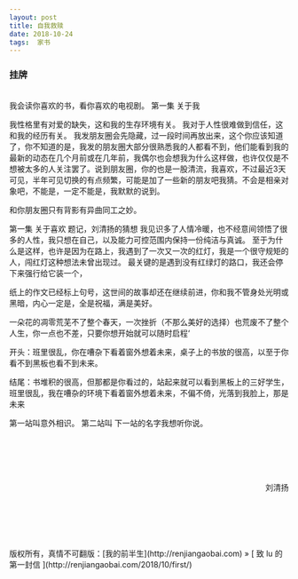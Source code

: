 ```yaml
---
layout: post  
title: 自我救赎 
date: 2018-10-24  
tags:  家书
---
```

### 挂牌  
<br/>
我会读你喜欢的书，看你喜欢的电视剧。  
第一集 关于我

我性格里有对爱的缺失，这和我的生存环境有关。
我对于人性很难做到信任，这和我的经历有关。
我发朋友圈会先隐藏，过一段时间再放出来，这个你应该知道了，你不知道的是，我发的朋友圈大部分很熟悉我的人都看不到，他们能看到我的最新的动态在几个月前或在几年前，我偶尔也会想我为什么这样做，也许仅仅是不想被太多的人关注罢了。说到朋友圈，你的也是一股清流，我喜欢，不过最近3天可见，半年可见切换的有点频繁，可能是加了一些新的朋友吧我猜。不会是相亲对象吧，不能是，一定不能是，我默默的说到。

和你朋友圈只有背影有异曲同工之妙。

第一集  关于喜欢
题记，刘清扬的猜想
我见识多了人情冷暖，也不经意间领悟了很多的人性，我只想在自己，以及能力可控范围内保持一份纯洁与真诚。
至于为什么是这样，也许是因为在路上，我遇到了一次又一次的红灯，我是一个很守规矩的人，闯红灯这种想法未曾出现过。
最关键的是遇到没有红绿灯的路口，我还会停下来强行给它装一个，



纸上的作文已经标上句号，这世间的故事却还在继续前进，你和我不管身处光明或黑暗，内心一定是，全是祝福，满是美好。

一朵花的凋零荒芜不了整个春天，一次挫折（不那么美好的选择）也荒废不了整个人生，你一点也不差，只要你想开始就可以随时启程‘

开头：班里很乱，你在嘈杂下看着窗外想着未来，桌子上的书放的很高，以至于你看不到黑板也看不到未来。

结尾：书堆积的很高，但那都是你看过的，站起来就可以看到黑板上的三好学生，班里很乱，我在嘈杂的环境下看着窗外想着未来，不偏不倚，光落到我脸上，那是未来

第一站叫意外相识。
第二站叫
下一站的名字我想听你说。

<br/>
<br/>

<br/>
<br/>
<p align="right">刘清扬</p>

<br/> 
<br/> 
<br/> 
<br/> 
<br/> 
版权所有，真情不可翻版：[我的前半生](http://renjiangaobai.com) » [ 致 lu 的第一封信 ](http://renjiangaobai.com/2018/10/first/)  
<br/>